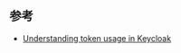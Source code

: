 

## 参考

- [Understanding token usage in Keycloak](https://www.janua.fr/understanding-token-usage-in-keycloak/#:~:text=Offline%20tokens%20can%20have%20very%20long%20living%20period,the%20offline%20token%20for%20a%20refresh%20token%20action.)